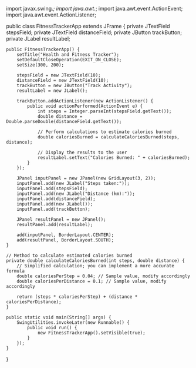 import javax.swing.*;
import java.awt.*;
import java.awt.event.ActionEvent;
import java.awt.event.ActionListener;

public class FitnessTrackerApp extends JFrame {
    private JTextField stepsField;
    private JTextField distanceField;
    private JButton trackButton;
    private JLabel resultLabel;

    public FitnessTrackerApp() {
        setTitle("Health and Fitness Tracker");
        setDefaultCloseOperation(EXIT_ON_CLOSE);
        setSize(300, 200);

        stepsField = new JTextField(10);
        distanceField = new JTextField(10);
        trackButton = new JButton("Track Activity");
        resultLabel = new JLabel();

        trackButton.addActionListener(new ActionListener() {
            public void actionPerformed(ActionEvent e) {
                int steps = Integer.parseInt(stepsField.getText());
                double distance = Double.parseDouble(distanceField.getText());

                // Perform calculations to estimate calories burned
                double caloriesBurned = calculateCaloriesBurned(steps, distance);

                // Display the results to the user
                resultLabel.setText("Calories Burned: " + caloriesBurned);
            }
        });

        JPanel inputPanel = new JPanel(new GridLayout(3, 2));
        inputPanel.add(new JLabel("Steps taken:"));
        inputPanel.add(stepsField);
        inputPanel.add(new JLabel("Distance (km):"));
        inputPanel.add(distanceField);
        inputPanel.add(new JLabel());
        inputPanel.add(trackButton);

        JPanel resultPanel = new JPanel();
        resultPanel.add(resultLabel);

        add(inputPanel, BorderLayout.CENTER);
        add(resultPanel, BorderLayout.SOUTH);
    }

    // Method to calculate estimated calories burned
    private double calculateCaloriesBurned(int steps, double distance) {
        // Simplified calculation; you can implement a more accurate formula
        double caloriesPerStep = 0.04; // Sample value, modify accordingly
        double caloriesPerDistance = 0.1; // Sample value, modify accordingly

        return (steps * caloriesPerStep) + (distance * caloriesPerDistance);
    }

    public static void main(String[] args) {
        SwingUtilities.invokeLater(new Runnable() {
            public void run() {
                new FitnessTrackerApp().setVisible(true);
            }
        });
    }
}

